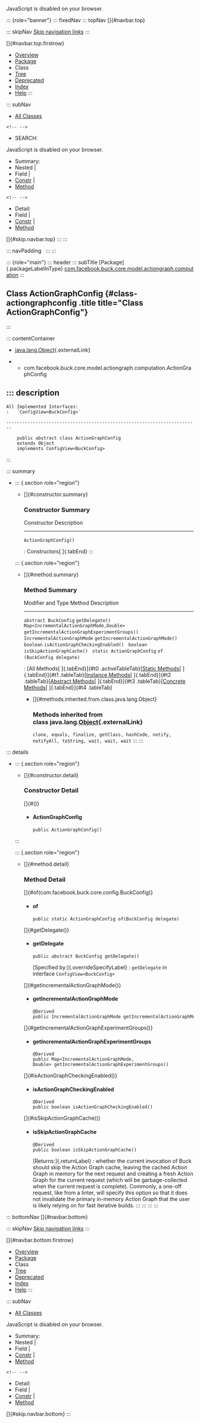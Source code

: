 <div>

JavaScript is disabled on your browser.

</div>

::: {role="banner"}
::: fixedNav
::: topNav
[]{#navbar.top}

::: skipNav
[Skip navigation links](#skip.navbar.top "Skip navigation links")
:::

[]{#navbar.top.firstrow}

-   [Overview](../../../../../../../index.html)
-   [Package](package-summary.html)
-   Class
-   [Tree](package-tree.html)
-   [Deprecated](../../../../../../../deprecated-list.html)
-   [Index](../../../../../../../index-all.html)
-   [Help](../../../../../../../help-doc.html)
:::

::: subNav
-   [All Classes](../../../../../../../allclasses.html)

```{=html}
<!-- -->
```
-   SEARCH:

<div>

<div>

JavaScript is disabled on your browser.

</div>

</div>

<div>

-   Summary: 
-   Nested \| 
-   Field \| 
-   [Constr](#constructor.summary) \| 
-   [Method](#method.summary)

```{=html}
<!-- -->
```
-   Detail: 
-   Field \| 
-   [Constr](#constructor.detail) \| 
-   [Method](#method.detail)

</div>

[]{#skip.navbar.top}
:::
:::

::: navPadding
 
:::
:::

::: {role="main"}
::: header
::: subTitle
[Package]{.packageLabelInType} [com.facebook.buck.core.model.actiongraph.computation](package-summary.html)
:::

## Class ActionGraphConfig {#class-actiongraphconfig .title title="Class ActionGraphConfig"}
:::

::: contentContainer
-   [java.lang.Object](http://docs.oracle.com/javase/7/docs/api/java/lang/Object.html?is-external=true "class or interface in java.lang"){.externalLink}

-   -   com.facebook.buck.core.model.actiongraph.computation.ActionGraphConfig

::: description
-   

    All Implemented Interfaces:
    :   `ConfigView<BuckConfig>`

    ------------------------------------------------------------------------

        public abstract class ActionGraphConfig
        extends Object
        implements ConfigView<BuckConfig>
:::

::: summary
-   ::: {.section role="region"}
    -   []{#constructor.summary}

        ### Constructor Summary

          Constructor             Description
          ----------------------- -------------
          `ActionGraphConfig()`    

          : Constructors[ ]{.tabEnd}
    :::

    ::: {.section role="region"}
    -   []{#method.summary}

        ### Method Summary

          Modifier and Type                          Method                                          Description
          ------------------------------------------ ----------------------------------------------- -------------
          `abstract BuckConfig`                      `getDelegate()`                                  
          `Map<IncrementalActionGraphMode,​Double>`   `getIncrementalActionGraphExperimentGroups()`    
          `IncrementalActionGraphMode`               `getIncrementalActionGraphMode()`                
          `boolean`                                  `isActionGraphCheckingEnabled()`                 
          `boolean`                                  `isSkipActionGraphCache()`                       
          `static ActionGraphConfig`                 `of​(BuckConfig delegate)`                        

          : [All Methods[ ]{.tabEnd}]{#t0 .activeTableTab}[[Static
          Methods](javascript:show(1);)[ ]{.tabEnd}]{#t1
          .tableTab}[[Instance
          Methods](javascript:show(2);)[ ]{.tabEnd}]{#t2
          .tableTab}[[Abstract
          Methods](javascript:show(4);)[ ]{.tabEnd}]{#t3
          .tableTab}[[Concrete
          Methods](javascript:show(8);)[ ]{.tabEnd}]{#t4 .tableTab}

        -   []{#methods.inherited.from.class.java.lang.Object}

            ### Methods inherited from class java.lang.[Object](http://docs.oracle.com/javase/7/docs/api/java/lang/Object.html?is-external=true "class or interface in java.lang"){.externalLink}

            `clone, equals, finalize, getClass, hashCode, notify, notifyAll, toString, wait, wait, wait`
    :::
:::

::: details
-   ::: {.section role="region"}
    -   []{#constructor.detail}

        ### Constructor Detail

        []{#<init>()}

        -   #### ActionGraphConfig

                public ActionGraphConfig()
    :::

    ::: {.section role="region"}
    -   []{#method.detail}

        ### Method Detail

        []{#of(com.facebook.buck.core.config.BuckConfig)}

        -   #### of

            ``` methodSignature
            public static ActionGraphConfig of​(BuckConfig delegate)
            ```

        []{#getDelegate()}

        -   #### getDelegate

            ``` methodSignature
            public abstract BuckConfig getDelegate()
            ```

            [Specified by:]{.overrideSpecifyLabel}
            :   `getDelegate` in interface `ConfigView<BuckConfig>`

        []{#getIncrementalActionGraphMode()}

        -   #### getIncrementalActionGraphMode

            ``` methodSignature
            @Derived
            public IncrementalActionGraphMode getIncrementalActionGraphMode()
            ```

        []{#getIncrementalActionGraphExperimentGroups()}

        -   #### getIncrementalActionGraphExperimentGroups

            ``` methodSignature
            @Derived
            public Map<IncrementalActionGraphMode,​Double> getIncrementalActionGraphExperimentGroups()
            ```

        []{#isActionGraphCheckingEnabled()}

        -   #### isActionGraphCheckingEnabled

            ``` methodSignature
            @Derived
            public boolean isActionGraphCheckingEnabled()
            ```

        []{#isSkipActionGraphCache()}

        -   #### isSkipActionGraphCache

            ``` methodSignature
            @Derived
            public boolean isSkipActionGraphCache()
            ```

            [Returns:]{.returnLabel}
            :   whether the current invocation of Buck should skip the
                Action Graph cache, leaving the cached Action Graph in
                memory for the next request and creating a fresh Action
                Graph for the current request (which will be
                garbage-collected when the current request is complete).
                Commonly, a one-off request, like from a linter, will
                specify this option so that it does not invalidate the
                primary in-memory Action Graph that the user is likely
                relying on for fast iterative builds.
    :::
:::
:::
:::

::: bottomNav
[]{#navbar.bottom}

::: skipNav
[Skip navigation links](#skip.navbar.bottom "Skip navigation links")
:::

[]{#navbar.bottom.firstrow}

-   [Overview](../../../../../../../index.html)
-   [Package](package-summary.html)
-   Class
-   [Tree](package-tree.html)
-   [Deprecated](../../../../../../../deprecated-list.html)
-   [Index](../../../../../../../index-all.html)
-   [Help](../../../../../../../help-doc.html)
:::

::: subNav
-   [All Classes](../../../../../../../allclasses.html)

<div>

<div>

JavaScript is disabled on your browser.

</div>

</div>

<div>

-   Summary: 
-   Nested \| 
-   Field \| 
-   [Constr](#constructor.summary) \| 
-   [Method](#method.summary)

```{=html}
<!-- -->
```
-   Detail: 
-   Field \| 
-   [Constr](#constructor.detail) \| 
-   [Method](#method.detail)

</div>

[]{#skip.navbar.bottom}
:::
